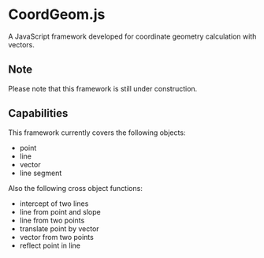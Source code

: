# CoordGeom.js
A JavaScript framework developed for coordinate geometry calculation with vectors.

## Note
Please note that this framework is still under construction.

## Capabilities
This framework currently covers the following objects:
- point
- line
- vector
- line segment

Also the following cross object functions:
- intercept of two lines
- line from point and slope
- line from two points
- translate point by vector
- vector from two points
- reflect point in line
